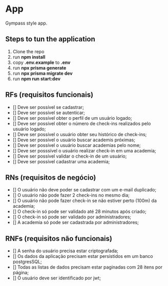 # App

Gympass style app.

## Steps to tun the application
<ol>
    <li>Clone the repo</li>
    <li>run <b>npm install</b></li>
    <li>copy <b>.env.example</b> to <b>.env</b></li>
    <li>run <b>npx prisma generate</b></li>
    <li>run <b>npx prisma migrate dev</b></li>
    <li>run <b>npm run start:dev</b></li>
</ol>

## RFs (requisitos funcionais)

- [] Deve ser possível se cadastrar;
- [] Deve ser possível se autenticar;
- [] Deve ser possível obter o perfil de um usuário logado;
- [] Deve ser possível obter o número de check-ins realizados pelo usuário logado;
- [] Deve ser possível o usuário obter seu histórico de check-ins;
- [] Deve ser possível o usuário buscar academis próximas;
- [] Deve ser possível o usuário buscar academias pelo nome;
- [] Deve ser posssível o usuário realizar check-in em uma academia;
- [] Deve ser possível validar o check-in de um usuário;
- [] Deve ser possível cadastrar uma academia;

## RNs (requisitos de negócio)

- [] O usuário não deve poder se cadastrar com um e-mail duplicado;
- [] O usuário não pode fazer 2 check-ins no mesmo dia;
- [] O usuário não pode fazer check-in se não estiver perto (100m) da academia;
- [] O check-in só pode ser validado até 28 minutos após criado;
- [] O check-in só pode ser validado por administradores;
- [] A academia só pode ser cadastrada por administradores;

## RNFs (requisitos não funcionais)

- [] A senha do usuário precisa estar criptografada;
- [] Os dados da aplicação precisam estar persistidos em um banco postgresSQL;
- [] Todas as listas de dados precisam estar paginadas com 28 itens por página;
- [] O usuário deve ser identificado por jwt;
